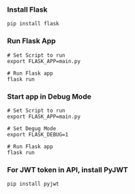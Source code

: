 ### Install Flask
```
pip install flask
```

### Run Flask App
```
# Set Script to run
export FLASK_APP=main.py

# Run Flask app
flask run
```

### Start app in Debug Mode
```
# Set Script to run
export FLASK_APP=main.py

# Set Degug Mode
export FLASK_DEBUG=1

# Run Flask app
flask run
```

### For JWT token in API, install PyJWT
```
pip install pyjwt
```